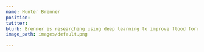```yaml
---
name: Hunter Brenner
position:
twitter:
blurb: Brenner is researching using deep learning to improve flood forecasts in Oklahoma
image_path: images/default.png

---
```

